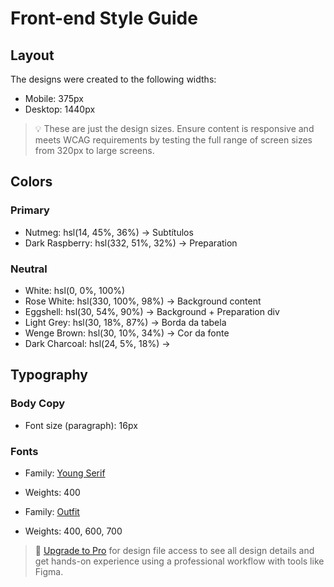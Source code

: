 # Front-end Style Guide

## Layout

The designs were created to the following widths:

- Mobile: 375px
- Desktop: 1440px

> 💡 These are just the design sizes. Ensure content is responsive and meets WCAG requirements by testing the full range of screen sizes from 320px to large screens.

## Colors

### Primary

- Nutmeg: hsl(14, 45%, 36%) -> Subtítulos
- Dark Raspberry: hsl(332, 51%, 32%) -> Preparation

### Neutral

- White: hsl(0, 0%, 100%)
- Rose White: hsl(330, 100%, 98%) -> Background content
- Eggshell: hsl(30, 54%, 90%) -> Background + Preparation div
- Light Grey: hsl(30, 18%, 87%) -> Borda da tabela
- Wenge Brown: hsl(30, 10%, 34%) -> Cor da fonte
- Dark Charcoal: hsl(24, 5%, 18%) ->

## Typography

### Body Copy

- Font size (paragraph): 16px

### Fonts

- Family: [Young Serif](https://fonts.google.com/specimen/Young+Serif)
- Weights: 400

- Family: [Outfit](https://fonts.google.com/specimen/Outfit)
- Weights: 400, 600, 700

> 💎 [Upgrade to Pro](https://www.frontendmentor.io/pro?ref=style-guide) for design file access to see all design details and get hands-on experience using a professional workflow with tools like Figma.
